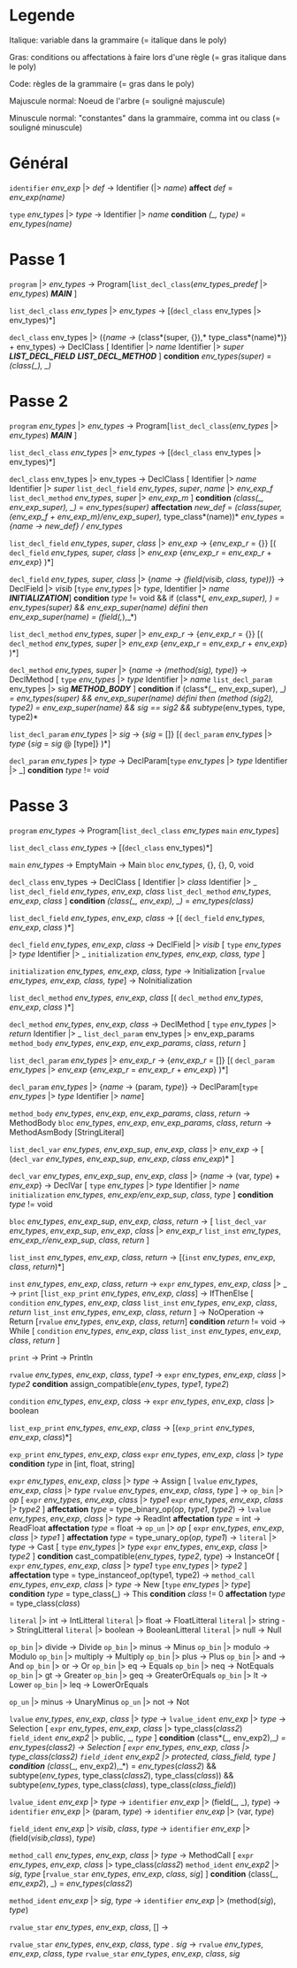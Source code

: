 # Legende

Italique: variable dans la grammaire (= italique dans le poly)

Gras: conditions ou affectations à faire lors d'une règle (= gras italique dans le poly)

Code: règles de la grammaire (= gras dans le poly)

Majuscule normal: Noeud de l'arbre (= souligné majuscule)

Minuscule normal: "constantes" dans la grammaire, comma int ou class (= souligné minuscule)

# Général

`identifier` *env_exp* |> *def*
		-> Identifier (|> *name*)
	**affect** *def* = *env_exp(name)*

`type` *env_types* |> *type*
		-> Identifier |> *name*
	**condition** *(_, type)* = *env_types(name)*

# Passe 1

`program` |> *env_types*
		-> Program[`list_decl_class`(*env_types_predef*  |> *env_types*) ***MAIN*** ]



`list_decl_class` *env_types*  |> *env_types*
		-> [(`decl_class` env_types |> env_types)\*]



`decl_class` env_types |> ({*name ->* (class*(super, {}),* type_class*(name)*)} + env_types)
		-> DeclClass [
						Identifier |> *name* 
						Identifier |> *super*
						***LIST_DECL_FIELD*** ***LIST_DECL_METHOD***
		]
	**condition** *env_types(super)* = *(*class*(_), _)*

# Passe 2

`program` *env_types* |> *env_types*
		-> Program[`list_decl_class`(*env_types* |> *env_types*) ***MAIN*** ]



`list_decl_class` *env_types*  |> *env_types*
		-> [(`decl_class` env_types |> env_types)\*]



`decl_class` env_types |> env_types
		-> DeclClass [
						Identifier |> *name* 
						Identifier |> *super*
						`list_decl_field` *env_types*, *super*, *name* |> *env_exp_f*
						`list_decl_method` *env_types*, *super* |> *env_exp_m*
		]
	**condition** *(*class*(_, env_exp_super), _)* = *env_types(super)*
	**affectation** *new_def* = *(*class*(super, (env_exp_f + env_exp_m)/env_exp_super),* type_class*(name))*
							 *env_types* = *{name -> new_def} / env_types*



`list_decl_field` *env_types*, *super*, *class* |> *env_exp*
		-> {*env_exp_r* = {}}
			 [( `decl_field` *env_types, super, class* |> *env_exp* 
			 		{*env_exp_r* = *env_exp_r* + *env_exp*} )\*]



`decl_field` *env_types, super, class* |> {*name -> (*field*(visib, class, type))*}
		-> DeclField |> *visib* [`type` *env_types* |> *type*, Identifier |> *name* ***INITIALIZATION***]
	**condition** *type* != void &&
							if (class*(_, env_exp_super), _*) = *env_types(super)* && *env_exp_super(name)* défini
							then *env_exp_super(name)* = (field*(_,_),_*)



`list_decl_method` *env_types*, *super* |> *env_exp_r*
		-> {*env_exp_r* = {}}
			 [( `decl_method` *env_types, super* |> *env_exp* 
			 		{*env_exp_r* = *env_exp_r* + *env_exp*} )\*]



`decl_method` *env_types, super* |> {*name -> (*method*(sig), type)*}
		-> DeclMethod [
				`type` *env_types* |> *type*
				Identifier |> *name* 
				`list_decl_param` env_types |> sig 
				***METHOD_BODY***
			]
	**condition** if (class*(_, env_exp_super), _*) = *env_types(super)* && *env_exp_super(name)* défini
							then (method *(sig2), type2)* = *env_exp_super(name)*
								&& *sig* == *sig2* && subtype*(env_types, type, type2)*



`list_decl_param` *env_types* |> *sig*
		-> {*sig* = []}
			 [( `decl_param` *env_types* |> *type*
			 		{*sig* = *sig* @ [type]} )\*]



`decl_param` *env_types* |> *type*
		-> DeclParam[`type` *env_types* |> *type* Identifier |> \_]
	**condition** *type* != *void*

# Passe 3

`program` *env_types*
		-> Program[`list_decl_class` *env_types* `main` *env_types*]



`list_decl_class` *env_types*
		-> [(`decl_class` env_types)\*]



`main` *env_types*
		-> EmptyMain
		-> Main `bloc` *env_types*, {}, {}, 0, void



`decl_class` env_types
		-> DeclClass [
						Identifier |> *class* 
						Identifier |> _
						`list_decl_field` *env_types*, *env_exp*, *class*
						`list_decl_method` *env_types*, *env_exp*, *class*
		]
	**condition** *(*class*(_, env_exp), _)* = *env_types(class)*



`list_decl_field` *env_types*, *env_exp*, *class*
		-> [( `decl_field` *env_types*, *env_exp*, *class* )\*]



`decl_field` *env_types*, *env_exp*, *class*
		-> DeclField |> *visib* [
				`type` *env_types* |> *type*
				Identifier |> \_
				`initialization` *env_types, env_exp, class, type*
			]



`initialization` *env_types, env_exp, class, type*
		-> Initialization [`rvalue` *env_types, env_exp, class, type*]
		-> NoInitialization



`list_decl_method` *env_types*, *env_exp*, *class*
			 [( `decl_method` *env_types*, *env_exp*, *class* )\*]



`decl_method` *env_types*, *env_exp*, *class*
		-> DeclMethod [
				`type` *env_types* |> *return*
				Identifier |> \_ 
				`list_decl_param` env_types |> env_exp_params
				`method_body` *env_types*, *env_exp*, *env_exp_params*, *class*, *return*
			]



`list_decl_param` *env_types* |> *env_exp_r*
		-> {*env_exp_r* = []}
			 [( `decl_param` *env_types* |> *env_exp*
			 		{*env_exp_r* = *env_exp_r* + *env_exp*} )\*]



`decl_param` *env_types* |> {*name* -> (param, *type*)}
		-> DeclParam[`type` *env_types* |> *type* Identifier |> *name*]



`method_body` *env_types*, *env_exp*, *env_exp_params*, *class*, *return*
		-> MethodBody `bloc` *env_types*, *env_exp*, *env_exp_params*, *class*, *return*
		-> MethodAsmBody [StringLiteral]



`list_decl_var` *env_types*, *env_exp_sup*, *env_exp*, *class* |> *env_exp*
		-> [
			 		(`decl_var` *env_types*, *env_exp_sup*, *env_exp*, *class* *env_exp*)\*
			 	]



`decl_var` *env_types*, *env_exp_sup*, *env_exp*, *class* |> {*name* -> (var, *type*) + *env_exp*}
		-> DeclVar [
				`type` *env_types* |> *type*
				Identifier |> *name*
				`initialization` *env_types*, *env_exp/env_exp_sup*, *class*, *type*
			]
	**condition** *type* != void

`bloc` *env_types*, *env_exp_sup*, *env_exp*, *class*, *return*
		-> [
				`list_decl_var` *env_types*, *env_exp_sup*, *env_exp*, *class* |> *env_exp_r*
				`list_inst` *env_types*, *env_exp_r/env_exp_sup*, *class*, *return*
			]



`list_inst` *env_types*, *env_exp*, *class*, *return*
		-> [(`inst` *env_types*, *env_exp*, *class*, *return*)\*]



`inst` *env_types*, *env_exp*, *class*, *return*
		-> `expr` *env_types*, *env_exp*, *class* |> _
		-> `print` [`list_exp_print` *env_types*, *env_exp*, *class*]
		-> IfThenElse [
				`condition` *env_types*, *env_exp*, *class*
				`list_inst` *env_types*, *env_exp*, *class*, *return*
				`list_inst` *env_types*, *env_exp*, *class*, *return*
			]
		-> NoOperation
		-> Return [`rvalue` *env_types*, *env_exp*, *class*, *return*]
	**condition** *return* != void
		-> While [
				`condition` *env_types*, *env_exp*, *class*
				`list_inst` *env_types*, *env_exp*, *class*, *return*
		]



`print`
		-> Print
		-> Println



`rvalue` *env_types*, *env_exp*, *class*, *type1*
		-> `expr` *env_types*, *env_exp*, *class* |> *type2*
	**condition** assign_compatible(*env_types*, *type1*, *type2*)



`condition` *env_types*, *env_exp*, *class*
		-> `expr` *env_types*, *env_exp*, *class* |> boolean



`list_exp_print` *env_types*, *env_exp*, *class*
		-> [(`exp_print` *env_types*, *env_exp*, *class*)\*]



`exp_print` *env_types*, *env_exp*, *class*
		`expr` *env_types*, *env_exp*, *class* |> *type*
	**condition** *type* in [int, float, string]



`expr` *env_types*, *env_exp*, *class* |> *type*
		-> Assign [
				`lvalue` *env_types*, *env_exp*, *class* |> *type*
				`rvalue` *env_types*, *env_exp*, *class*, *type*
			]
		-> `op_bin` |> *op* [
				`expr` *env_types*, *env_exp*, *class* |> *type1*
				`expr` *env_types*, *env_exp*, *class* |> *type2*
			]
	**affectation** *type* = type_binary_op(*op*, *type1*, *type2*)
		-> `lvalue` *env_types*, *env_exp*, *class* |> *type*
		-> ReadInt
	**affectation** *type* = int
		-> ReadFloat
	**affectation** *type* = float
		-> `op_un` |> *op* [
				`expr` *env_types*, *env_exp*, *class* |> *type1*
			]
	**affectation** *type* = type_unary_op(*op*, *type1*)
		-> `literal` |> *type*
		-> Cast [
				`type` *env_types* |> *type*
				`expr` *env_types*, *env_exp*, *class* |> *type2*
		]
	**condition** cast_compatible(*env_types*, *type2*, *type*)
		-> InstanceOf [
				`expr` *env_types*, *env_exp*, *class* |> *type1*
				`type` *env_types* |> *type2*
		]
	**affectation** type = type_instanceof_op(type1, type2)
		-> `method_call` *env_types*, *env_exp*, *class* |> *type*
		-> New [`type` *env_types* |> *type*]
	**condition** *type* = type_class(\_)
		-> This
	**condition** *class* != 0
	**affectation** *type* = type_class(*class*)



`literal` \|> int -> IntLitteral
`literal` |> float -> FloatLitteral
`literal` |> string -> StringLitteral
`literal` |> boolean -> BooleanLitteral
`literal` |> null -> Null

`op_bin` \|> divide -> Divide
`op_bin` |> minus -> Minus
`op_bin` |> modulo -> Modulo
`op_bin` |> multiply -> Multiply
`op_bin` |> plus -> Plus
`op_bin` |> and -> And
`op_bin` |> or -> Or
`op_bin` |> eq -> Equals
`op_bin` |> neq -> NotEquals
`op_bin` |> gt -> Greater
`op_bin` |> geq -> GreaterOrEquals
`op_bin` |> lt -> Lower
`op_bin` |> leq -> LowerOrEquals

`op_un` \|> minus -> UnaryMinus
`op_un` |> not -> Not



`lvalue` *env_types*, *env_exp*, *class* |> *type*
		-> `lvalue_ident` *env_exp* |> *type*
		-> Selection [
				`expr` *env_types*, *env_exp*, *class* |> type_class(*class2*)
				`field_ident` *env_exp2* |> public, \_, *type*
			]
	**condition** (class*(\_, env_exp2),\_*) = *env_types*(*class2*)
		-> Selection [
				`expr` *env_types*, *env_exp*, *class* |> type_class(*class2*)
				`field_ident` *env_exp2* |> protected, *class_field*, *type*
			]
	**condition** (class*(\_, env_exp2),\_*) = *env_types*(*class2*)
							&& subtype(*env_types*, type_class(*class2*), type_class(*class*))
							&& subtype(*env_types*, type_class(*class*), type_class(*class_field*))



`lvalue_ident` *env_exp* |> *type*
		-> `identifier` *env_exp* |> (field(\_, \_), *type*)
		-> `identifier` *env_exp* |> (param, *type*)
		-> `identifier` *env_exp* |> (var, *type*)



`field_ident` *env_exp* |> *visib*, *class*, *type*
		-> `identifier` *env_exp* |> (field(*visib*,*class*), *type*)



`method_call` *env_types*, *env_exp*, *class* |> *type*
		-> MethodCall [
				`expr` *env_types*, *env_exp*, *class* |> type_class(*class2*)
				`method_ident` *env_exp2* |> *sig*, *type*
				[`rvalue_star` *env_types*, *env_exp*, *class*, *sig*]
			]
	**condition** (class(\_, *env_exp2*), \_) = *env_types*(*class2*)



`method_ident` *env_exp* |> *sig*, *type*
		-> `identifier` *env_exp* |> (method(*sig*), *type*)



`rvalue_star` *env_types*, *env_exp*, *class*, []
		->

`rvalue_star` *env_types*, *env_exp*, *class*, *type . sig*
		-> `rvalue` *env_types*, *env_exp*, *class*, *type*
			`rvalue_star` *env_types*, *env_exp*, *class*, *sig*